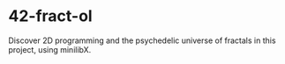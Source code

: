 # 42-fract-ol
Discover 2D programming and the psychedelic universe of fractals in this project, using minilibX.
